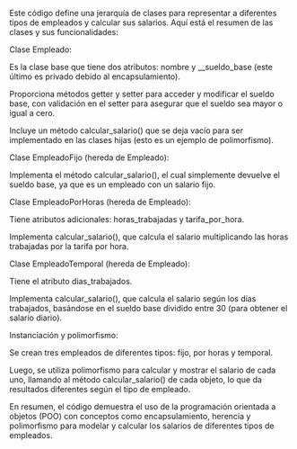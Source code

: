 Este código define una jerarquía de clases para representar a diferentes tipos de empleados y calcular sus salarios. Aquí está el resumen de las clases y sus funcionalidades:

Clase Empleado:

Es la clase base que tiene dos atributos: nombre y __sueldo_base (este último es privado debido al encapsulamiento).

Proporciona métodos getter y setter para acceder y modificar el sueldo base, con validación en el setter para asegurar que el sueldo sea mayor o igual a cero.

Incluye un método calcular_salario() que se deja vacío para ser implementado en las clases hijas (esto es un ejemplo de polimorfismo).

Clase EmpleadoFijo (hereda de Empleado):

Implementa el método calcular_salario(), el cual simplemente devuelve el sueldo base, ya que es un empleado con un salario fijo.

Clase EmpleadoPorHoras (hereda de Empleado):

Tiene atributos adicionales: horas_trabajadas y tarifa_por_hora.

Implementa calcular_salario(), que calcula el salario multiplicando las horas trabajadas por la tarifa por hora.

Clase EmpleadoTemporal (hereda de Empleado):

Tiene el atributo dias_trabajados.

Implementa calcular_salario(), que calcula el salario según los días trabajados, basándose en el sueldo base dividido entre 30 (para obtener el salario diario).

Instanciación y polimorfismo:

Se crean tres empleados de diferentes tipos: fijo, por horas y temporal.

Luego, se utiliza polimorfismo para calcular y mostrar el salario de cada uno, llamando al método calcular_salario() de cada objeto, lo que da resultados diferentes según el tipo de empleado.

En resumen, el código demuestra el uso de la programación orientada a objetos (POO) con conceptos como encapsulamiento, herencia y polimorfismo para modelar y calcular los salarios de diferentes tipos de empleados.
